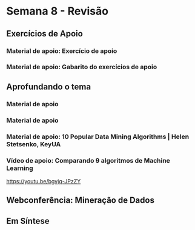 # Semana 8 - Revisão

## Exercícios de Apoio
### Material de apoio: Exercício de apoio
### Material de apoio: Gabarito do exercícios de apoio

## Aprofundando o tema
### Material de apoio
### Material de apoio
### Material de apoio: 10 Popular Data Mining Algorithms | Helen Stetsenko, KeyUA
### Vídeo de apoio: Comparando 9 algoritmos de Machine Learning
https://youtu.be/bgvjq-JPzZY

## Webconferência: Mineração de Dados

## Em Síntese